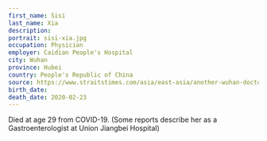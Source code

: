 ```yaml
---
first_name: Sisi
last_name: Xia
description: 
portrait: sisi-xia.jpg
occupation: Physician
employer: Caidian People's Hospital
city: Wuhan
province: Hubei
country: People's Republic of China
source: https://www.straitstimes.com/asia/east-asia/another-wuhan-doctor-dies-from-coronavirus, https://twitter.com/qingwang1989/status/1246126857927503872
birth_date: 
death_date: 2020-02-23
---
```


Died at age 29 from COVID-19. (Some reports describe her as a Gastroenterologist at Union Jiangbei Hospital)